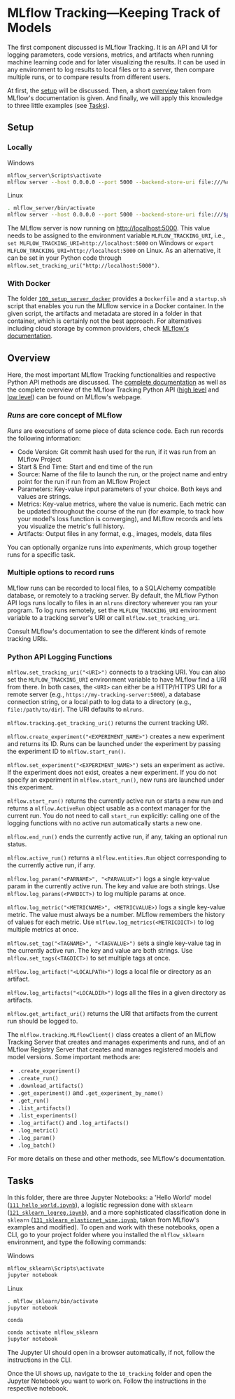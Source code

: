 # MLflow Tracking&mdash;Keeping Track of Models
The first component discussed is MLflow Tracking. It is an API and UI for logging parameters, code versions, metrics, and artifacts when running machine learning code and for later visualizing the results. It can be used in any environment to log results to local files or to a server, then compare multiple runs, or to compare results from different users.

At first, the [setup](#setup) will be discussed. Then, a short [overview](#overview) taken from MLflow's documentation is given. And finally, we will apply this knowledge to three little examples (see [Tasks](#tasks)).

## Setup
### Locally
Windows
```bash
mlflow_server\Scripts\activate
mlflow server --host 0.0.0.0 --port 5000 --backend-store-uri file:///%cd%\mlruns --default-artifact-root file:/%cd%\mlruns
```
Linux
```bash
. mlflow_server/bin/activate
mlflow server --host 0.0.0.0 --port 5000 --backend-store-uri file:///$pwd/mlruns --default-artifact-root file:/$pwd/mlruns
```
The MLflow server is now running on <http://localhost:5000>. This value needs to be assigned to the
environment variable `MLFLOW_TRACKING_URI`, i.e., `set MLFLOW_TRACKING_URI=http://localhost:5000` on Windows
or `export MLFLOW_TRACKING_URI=http://localhost:5000` on Linux. As an alternative, it can be set in your Python code through `mlflow.set_tracking_uri("http://localhost:5000")`.

### With Docker
The folder [`100_setup_server_docker`](./100_setup_server_docker) provides a `Dockerfile` and a `startup.sh` script that enables you run the MLflow service in a Docker container. In the given script, the artifacts and metadata are stored in a folder in that container, which is certainly not the best approach. For alternatives including cloud storage by common providers, check [MLflow's documentation](https://mlflow.org/docs/latest/tracking.html#mlflow-tracking-servers).

## Overview
Here, the most important MLflow Tracking functionalities and respective Python API methods are
discussed. The [complete documentation](https://www.mlflow.org/docs/latest/tracking.html) as well as
the complete overview of the MLflow Tracking Python API
([high level](https://mlflow.org/docs/latest/python_api/mlflow.html) and
[low level](https://www.mlflow.org/docs/latest/python_api/mlflow.tracking.html)) can be found on
MLflow's webpage.

### *Runs* are core concept of MLflow
*Runs* are executions of some piece of data science code. Each run records the following
information:
* Code Version: Git commit hash used for the run, if it was run from an MLflow Project
* Start & End Time: Start and end time of the run
* Source: Name of the file to launch the run, or the project name and entry point for the run if run
  from an MLflow Project
* Parameters: Key-value input parameters of your choice. Both keys and values are strings.
* Metrics: Key-value metrics, where the value is numeric. Each metric can be updated throughout the
  course of the run (for example, to track how your model's loss function is converging), and MLflow
  records and lets you visualize the metric's full history.
* Artifacts: Output files in any format, e.g., images, models, data files

You can optionally organize runs into *experiments*, which group together runs for a
specific task.

### Multiple options to record runs
MLflow runs can be recorded to local files, to a SQLAlchemy compatible database, or remotely to a
tracking server. By default, the MLflow Python API logs runs locally to files in an `mlruns`
directory wherever you ran your program. To log runs remotely, set the `MLFLOW_TRACKING_URI`
environment variable to a tracking server's URI or call `mlflow.set_tracking_uri`.

Consult MLflow's documentation to see the different kinds of remote tracking URIs.

### Python API Logging Functions
`mlflow.set_tracking_uri("<URI>")` connects to a tracking URI. You can also set the
`MLFLOW_TRACKING_URI` environment variable to have MLflow find a URI from there. In both cases, the
`<URI>` can either be a HTTP/HTTPS URI for a remote server (e.g.,
`https://my-tracking-server:5000`), a database connection string, or a local path to log data to a
directory (e.g., `file:/path/to/dir`). The URI defaults to `mlruns`.

`mlflow.tracking.get_tracking_uri()` returns the current tracking URI.

`mlflow.create_experiment("<EXPERIMENT_NAME>")` creates a new experiment and returns its ID. Runs
can be launched under the experiment by passing the experiment ID to `mlflow.start_run()`.

`mlflow.set_experiment("<EXPERIMENT_NAME>")` sets an experiment as active. If the experiment does
not exist, creates a new experiment. If you do not specify an experiment in `mlflow.start_run()`,
new runs are launched under this experiment.

`mlflow.start_run()` returns the currently active run or starts a new run and returns a
`mlflow.ActiveRun` object usable as a context manager for the current run. You do not need to call
`start_run` explicitly: calling one of the logging functions with no active run automatically starts
a new one.

`mlflow.end_run()` ends the currently active run, if any, taking an optional run status.

`mlflow.active_run()` returns a `mlflow.entities.Run` object corresponding to the currently active
run, if any.

`mlflow.log_param("<PARNAME>", "<PARVALUE>")` logs a single key-value param in the currently active
run. The key and value are both strings. Use `mlflow.log_params(<PARDICT>)` to log multiple params
at once.

`mlflow.log_metric("<METRICNAME>", <METRICVALUE>)` logs a single key-value metric. The value must
always be a number. MLflow remembers the history of values for each metric. Use
`mlflow.log_metrics(<METRICDICT>)` to log multiple metrics at once.

`mlflow.set_tag("<TAGNAME>", "<TAGVALUE>")` sets a single key-value tag in the currently active run.
The key and value are both strings. Use `mlflow.set_tags(<TAGDICT>)` to set multiple tags at once.

`mlflow.log_artifact("<LOCALPATH>")` logs a local file or directory as an artifact.

`mlflow.log_artifacts("<LOCALDIR>")` logs all the files in a given directory as artifacts.

`mlflow.get_artifact_uri()` returns the URI that artifacts from the current run should be logged to.

The `mlflow.tracking.MLflowClient()` class creates a client of an MLflow Tracking Server that
creates and manages experiments and runs, and of an MLflow Registry Server that creates and manages
registered models and model versions. Some important methods are:
* `.create_experiment()`
* `.create_run()`
* `.download_artifacts()`
* `.get_experiment()` and `.get_experiment_by_name()`
* `.get_run()`
* `.list_artifacts()`
* `.list_experiments()`
* `.log_artifact()` and `.log_artifacts()`
* `.log_metric()`
* `.log_param()`
* `.log_batch()`

For more details on these and other methods, see MLflow's documentation.

## Tasks
In this folder, there are three Jupyter Notebooks: a 'Hello World' model
([`111_hello_world.ipynb`](./111_hello_world.ipynb)), a logistic regression done with `sklearn`
([`121_sklearn_logreg.ipynb`](./121_sklearn_logreg.ipynb)), and a more sophisticated classification
done in `sklearn` ([`131_sklearn_elasticnet_wine.ipynb`](./131_sklearn_elasticnet_wine.ipynb), taken
from MLflow's examples and modified). To open and work with these notebooks, open a CLI, go to your
project folder where you installed the `mlflow_sklearn` environment, and type the following
commands:

Windows
```bash
mlflow_sklearn\Scripts\activate
jupyter notebook
```
Linux
```bash
. mlflow_sklearn/bin/activate
jupyter notebook
```
`conda`
```bash
conda activate mlflow_sklearn
jupyter notebook
```

The Jupyter UI should open in a browser automatically, if not, follow the instructions in the CLI.

Once the UI shows up, navigate to the `10_tracking` folder and open the Jupyter Notebook you want to
work on. Follow the instructions in the respective notebook.